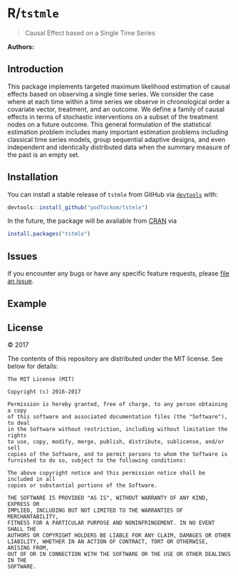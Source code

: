 
<!-- README.md is generated from README.Rmd. Please edit that file -->
R/`tstmle`
==========

> Causal Effect based on a Single Time Series

**Authors:**

Introduction
------------

This package implements targeted maximum likelihood estimation of causal effects based on observing a single time series. We consider the case where at each time within a time series we observe in chronological order a covariate vector, treatment, and an outcome. We define a family of causal effects in terms of stochastic interventions on a subset of the treatment nodes on a future outcome. This general formulation of the statistical estimation problem includes many important estimation problems including classical time series models, group sequential adaptive designs, and even independent and identically distributed data when the summary measure of the past is an empty set.

Installation
------------

You can install a stable release of `tstmle` from GitHub via [`devtools`](https://www.rstudio.com/products/rpackages/devtools/) with:

``` r
devtools::install_github("podTockom/tstmle")
```

In the future, the package will be available from [CRAN](https://cran.r-project.org/) via

``` r
install.packages("tstmle")
```

Issues
------

If you encounter any bugs or have any specific feature requests, please [file an issue](https://github.com/podTockom/tstmle/issues).

Example
-------

License
-------

© 2017

The contents of this repository are distributed under the MIT license. See below for details:

    The MIT License (MIT)

    Copyright (c) 2016-2017 

    Permission is hereby granted, free of charge, to any person obtaining a copy
    of this software and associated documentation files (the "Software"), to deal
    in the Software without restriction, including without limitation the rights
    to use, copy, modify, merge, publish, distribute, sublicense, and/or sell
    copies of the Software, and to permit persons to whom the Software is
    furnished to do so, subject to the following conditions:

    The above copyright notice and this permission notice shall be included in all
    copies or substantial portions of the Software.

    THE SOFTWARE IS PROVIDED "AS IS", WITHOUT WARRANTY OF ANY KIND, EXPRESS OR
    IMPLIED, INCLUDING BUT NOT LIMITED TO THE WARRANTIES OF MERCHANTABILITY,
    FITNESS FOR A PARTICULAR PURPOSE AND NONINFRINGEMENT. IN NO EVENT SHALL THE
    AUTHORS OR COPYRIGHT HOLDERS BE LIABLE FOR ANY CLAIM, DAMAGES OR OTHER
    LIABILITY, WHETHER IN AN ACTION OF CONTRACT, TORT OR OTHERWISE, ARISING FROM,
    OUT OF OR IN CONNECTION WITH THE SOFTWARE OR THE USE OR OTHER DEALINGS IN THE
    SOFTWARE.
